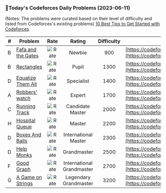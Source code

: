 ### 🌟Today's Codeforces Daily Problems (2023-06-11)
(Notes: The problems were curated based on their level of difficulty and listed from Codeforces's existing problems)
[10 Best Tips to Get Started with Codeforces](https://github.com/ika9810/Codeforces-Daily-Problems/blob/main/10%20Best%20Tips%20to%20Get%20Started%20with%20Codeforces.md)

| # | Problem | Rate| Rating | Difficulty | Contest |
|---| ----- | :--------: | :----------: | :----------: | ---------- |
|B|[Fafa and the Gates](https://codeforces.com/contest/935/problem/B)|![Rate](https://img.shields.io/badge/Newbie-900-lightgrey)|Newbie|900|[https://codeforces.com/contest/935](https://codeforces.com/contest/935)|
|B|[Rectangles](https://codeforces.com/contest/844/problem/B)|![Rate](https://img.shields.io/badge/Pupil-1300-brightgreen)|Pupil|1300|[https://codeforces.com/contest/844](https://codeforces.com/contest/844)|
|D|[Equalize Them All](https://codeforces.com/contest/1144/problem/D)|![Rate](https://img.shields.io/badge/Specialist-1400-9cf)|Specialist|1400|[https://codeforces.com/contest/1144](https://codeforces.com/contest/1144)|
|A|[Robbers' watch](https://codeforces.com/contest/685/problem/A)|![Rate](https://img.shields.io/badge/Expert-1700-blue)|Expert|1700|[https://codeforces.com/contest/685](https://codeforces.com/contest/685)|
|C|[Running Track](https://codeforces.com/contest/615/problem/C)|![Rate](https://img.shields.io/badge/Candidate%20Master-2000-blueviolet)|Candidate Master|2000|[https://codeforces.com/contest/615](https://codeforces.com/contest/615)|
|H|[Hospital Queue](https://codeforces.com/contest/1765/problem/H)|![Rate](https://img.shields.io/badge/Master-2200-orange)|Master|2200|[https://codeforces.com/contest/1765](https://codeforces.com/contest/1765)|
|D|[Boxes And Balls](https://codeforces.com/contest/884/problem/D)|![Rate](https://img.shields.io/badge/International%20Master-2300-orange)|International Master|2300|[https://codeforces.com/contest/884](https://codeforces.com/contest/884)|
|D|[Help Monks](https://codeforces.com/contest/98/problem/D)|![Rate](https://img.shields.io/badge/Grandmaster-2500-red)|Grandmaster|2500|[https://codeforces.com/contest/98](https://codeforces.com/contest/98)|
|F|[Good Graph](https://codeforces.com/contest/1555/problem/F)|![Rate](https://img.shields.io/badge/International%20Grandmaster-2700-red)|International Grandmaster|2700|[https://codeforces.com/contest/1555](https://codeforces.com/contest/1555)|
|G|[A Game on Strings](https://codeforces.com/contest/1037/problem/G)|![Rate](https://img.shields.io/badge/Legendary%20Grandmaster-3200-red)|Legendary Grandmaster|3200|[https://codeforces.com/contest/1037](https://codeforces.com/contest/1037)|
